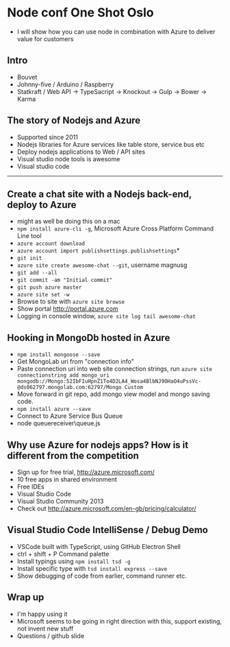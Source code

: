 Node conf One Shot Oslo
=======================
* I will show how you can use node in combination with Azure to deliver value for customers

Intro
-----
* Bouvet
* Johnny-five / Arduino / Raspberry
* Statkraft / Web API -> TypeSacript -> Knockout -> Gulp -> Bower -> Karma

The story of Nodejs and Azure
-----------------------------
* Supported since 2011
* Nodejs libraries for Azure services like table store, service bus etc
* Deploy nodejs applications to Web / API sites
* Visual studio node tools is awesome
* Visual studio code
-----------------------------
Create a chat site with a Nodejs back-end, deploy to Azure
----------------------------------------------------------
* might as well be doing this on a mac
* `npm install azure-cli -g`, Microsoft Azure Cross Platform Command Line tool
* `azure account download`
* `azure account import publishsettings.publishsettings`* 
* `git init`
* `azure site create awesome-chat --git`, username magnusg
* `git add --all`
* `git commit -am "Initial commit"`
* `git push azure master`
* `azure site set -w`
* Browse to site with `azure site browse`
* Show portal http://portal.azure.com
* Logging in console window, `azure site log tail awesome-chat`

Hooking in MongoDb hosted in Azure
----------------------------------
* `npm install mongoose --save`
* Get MongoLab uri from "connection info"
* Paste connection uri into web site connection strings, run `azure site connectionstring add mongo_uri mongodb://Mongo:52IbFIuHpnZ1To4D2LA4_Wosa4BlbNJ9OHaO4uPssVc-@ds062797.mongolab.com:62797/Mongo Custom`
* Move forward in git repo, add mongo view model and mongo saving code.
* `npm install azure --save`
* Connect to Azure Service Bus Queue
* node queuereceiver\queue.js

Why use Azure for nodejs apps? How is it different from the competition
-----------------------------------------------------------------------
* Sign up for free trial, http://azure.microsoft.com/
* 10 free apps in shared environment
* Free IDEs
* Visual Studio Code
* Visual Studio Community 2013
* Check out http://azure.microsoft.com/en-gb/pricing/calculator/


Visual Studio Code IntelliSense / Debug Demo
--------------------------------------------
* VSCode built with TypeScript, using GitHub Electron Shell
* ctrl + shift + P Command palette 
* Install typings using `npm install tsd -g`
* Install specific type with `tsd install express --save`
* Show debugging of code from earlier, command runner etc.

Wrap up
-------
* I'm happy using it
* Microsoft seems to be going in right direction with this, support existing, not invent new stuff
* Questions / github slide